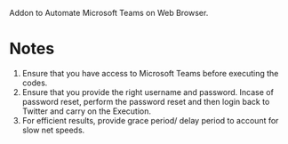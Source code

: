 Addon to Automate Microsoft Teams on Web Browser.

# Notes
1. Ensure that you have access to Microsoft Teams before executing the codes.
2. Ensure that you provide the right username and password. Incase of password reset, perform the password reset and then login back to Twitter and carry on the Execution.
3. For efficient results, provide grace period/ delay period to account for slow net speeds. 
